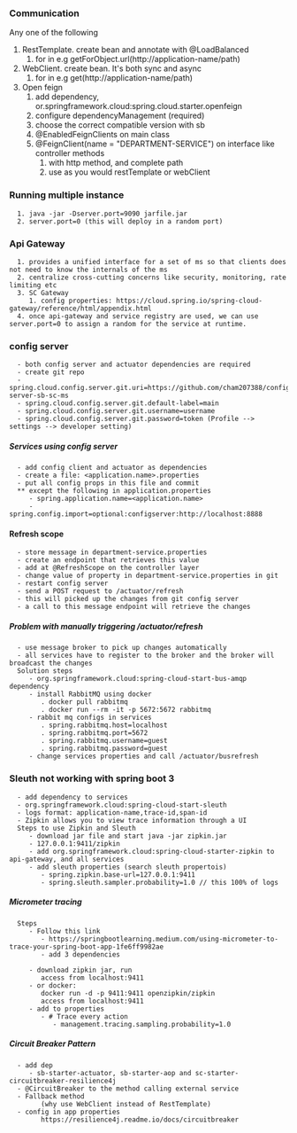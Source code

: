### Communication
Any one of the following
1. RestTemplate. create bean and annotate with @LoadBalanced
   1. for in e.g getForObject.url(http://application-name/path)
2. WebClient. create bean. It's both sync and async
   1. for in e.g get(http://application-name/path)
3. Open feign
   1. add dependency, or.springframework.cloud:spring.cloud.starter.openfeign
   2. configure dependencyManagement (required)
   3. choose the correct compatible version with sb
   4. @EnabledFeignClients on main class
   5. @FeignClient(name = "DEPARTMENT-SERVICE") on interface like controller methods
      1. with http method, and complete path
      2. use as you would restTemplate or webClient

### Running multiple instance
      1. java -jar -Dserver.port=9090 jarfile.jar
      2. server.port=0 (this will deploy in a random port)

### Api Gateway
      1. provides a unified interface for a set of ms so that clients does not need to know the internals of the ms
      2. centralize cross-cutting concerns like security, monitoring, rate limiting etc
      3. SC Gateway 
         1. config properties: https://cloud.spring.io/spring-cloud-gateway/reference/html/appendix.html
      4. once api-gateway and service registry are used, we can use server.port=0 to assign a random for the service at runtime.

### config server
      - both config server and actuator dependencies are required
      - create git repo
      - spring.cloud.config.server.git.uri=https://github.com/cham207388/config-server-sb-sc-ms
      - spring.cloud.config.server.git.default-label=main
      - spring.cloud.config.server.git.username=username
      - spring.cloud.config.server.git.password=token (Profile --> settings --> developer setting)

##### Services using config server 
      - add config client and actuator as dependencies
      - create a file: <application.name>.properties
      - put all config props in this file and commit 
      ** except the following in application.properties
         - spring.application.name=<application.name>
         - spring.config.import=optional:configserver:http://localhost:8888

#### Refresh scope
      - store message in department-service.properties
      - create an endpoint that retrieves this value
      - add at @RefreshScope on the controller layer
      - change value of property in department-service.properties in git
      - restart config server
      - send a POST request to /actuator/refresh
      - this will picked up the changes from git config server
      - a call to this message endpoint will retrieve the changes

##### Problem with manually triggering /actuator/refresh
      - use message broker to pick up changes automatically
      - all services have to register to the broker and the broker will broadcast the changes
      Solution steps
         - org.springframework.cloud:spring-cloud-start-bus-amqp dependency
         - install RabbitMQ using docker
            . docker pull rabbitmq
            . docker run --rm -it -p 5672:5672 rabbitmq
         - rabbit mq configs in services
            . spring.rabbitmq.host=localhost
            . spring.rabbitmq.port=5672
            . spring.rabbitmq.username=guest
            . spring.rabbitmq.password=guest
         - change services properties and call /actuator/busrefresh

### Sleuth not working with spring boot 3
      - add dependency to services
      - org.springframework.cloud:spring-cloud-start-sleuth
      - logs format: application-name,trace-id,span-id
      - Zipkin allows you to view trace information through a UI
      Steps to use Zipkin and Sleuth
         - download jar file and start java -jar zipkin.jar
         - 127.0.0.1:9411/zipkin
         - add org.springframework.cloud:spring-cloud-starter-zipkin to api-gateway, and all services
         - add sleuth properties (search sleuth propertois)
            - spring.zipkin.base-url=127.0.0.1:9411
            - spring.sleuth.sampler.probability=1.0 // this 100% of logs
##### Micrometer tracing 
      Steps
         - Follow this link
            - https://springbootlearning.medium.com/using-micrometer-to-trace-your-spring-boot-app-1fe6ff9982ae
            - add 3 dependencies
         
         - download zipkin jar, run 
            access from localhost:9411
         - or docker:
            docker run -d -p 9411:9411 openzipkin/zipkin
            access from localhost:9411
         - add to properties
            - # Trace every action
               - management.tracing.sampling.probability=1.0

##### Circuit Breaker Pattern
      - add dep
         - sb-starter-actuator, sb-starter-aop and sc-starter-circuitbreaker-resilience4j
      - @CircuitBreaker to the method calling external service
      - Fallback method 
            (why use WebClient instead of RestTemplate)
      - config in app properties
            https://resilience4j.readme.io/docs/circuitbreaker
      
      